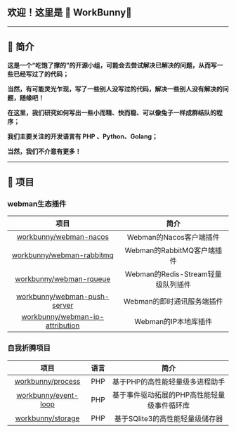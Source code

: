 ## 欢迎！这里是 🐰 WorkBunny👋

---
## 🐰 简介

**这是一个“吃饱了撑的”的开源小组，可能会去尝试解决已解决的问题，从而写一些已经写过了的代码；**

**当然，有可能灵光乍现，写了一些别人没写过的代码，解决一些别人没有解决的问题，随缘吧！**

**在这里，我们研究如何写出一些小而精、快而稳、可以像兔子一样成群结队的程序；**

**我们主要关注的开发语言有 PHP 、Python、Golang；**

**当然，我们不介意有更多！**

---

## 🐰 项目

### webman生态插件

|项目|简介|
|:---:|:---:|
|[workbunny/webman-nacos](https://github.com/workbunny/webman-nacos)|Webman的Nacos客户端插件|
|[workbunny/webman-rabbitmq](https://github.com/workbunny/webman-rabbitmq)|Webman的RabbitMQ客户端插件|
|[workbunny/webman-rqueue](https://github.com/workbunny/webman-rqueue)|Webman的Redis-Stream轻量级队列插件|
|[workbunny/webman-push-server](https://github.com/workbunny/webman-push-server)|Webman的即时通讯服务端插件|
|[workbunny/webman-ip-attribution](https://github.com/workbunny/webman-ip-attribution)|Webman的IP本地库插件|


### 自我折腾项目

|项目|语言|简介|
|:---:|:---:|:---:|
|[workbunny/process](https://github.com/workbunny/process)|PHP|基于PHP的高性能轻量级多进程助手|
|[workbunny/event-loop](https://github.com/workbunny/event-loop)|PHP|基于事件驱动拓展的PHP高性能轻量级事件循环库|
|[workbunny/storage](https://github.com/workbunny/storage)|PHP|基于SQlite3的高性能轻量级储存器|
